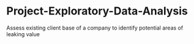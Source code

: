 # Project-Exploratory-Data-Analysis
Assess existing client base of  a company  to identify potential areas of leaking value
